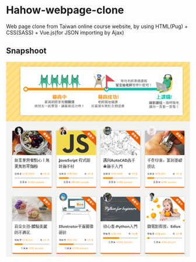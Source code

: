 # Hahow-webpage-clone

Web page clone from Taiwan online course website, by using HTML(Pug) + CSS(SASS) + Vue.js(for JSON importing by Ajax)

## Snapshoot
![Hahow](https://github.com/Saint1225/Hahow-webpage-clone/blob/master/Hahow-webpage-clone.png)
